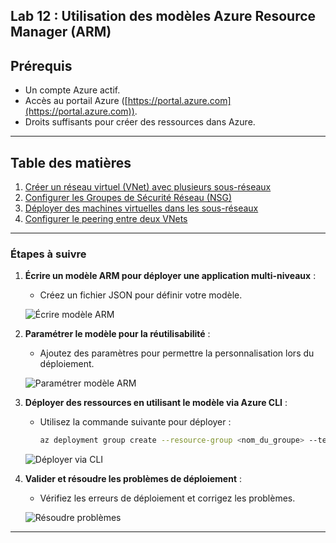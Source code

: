 
## Lab 12 : Utilisation des modèles Azure Resource Manager (ARM)

## Prérequis

- Un compte Azure actif.
- Accès au portail Azure ([https://portal.azure.com](https://portal.azure.com)).
- Droits suffisants pour créer des ressources dans Azure.

---

## Table des matières

1. [Créer un réseau virtuel (VNet) avec plusieurs sous-réseaux](#etape-1-créer-un-réseau-virtuel-vnet-avec-plusieurs-sous-réseaux)
2. [Configurer les Groupes de Sécurité Réseau (NSG)](#etape-2-configurer-les-groupes-de-sécurité-réseau-nsg)
3. [Déployer des machines virtuelles dans les sous-réseaux](#etape-3-déployer-des-machines-virtuelles-dans-les-sous-réseaux)
4. [Configurer le peering entre deux VNets](#etape-4-configurer-le-peering-entre-deux-vnets)

---


### Étapes à suivre

1. **Écrire un modèle ARM pour déployer une application multi-niveaux** :
   - Créez un fichier JSON pour définir votre modèle.

   ![Écrire modèle ARM](images/ecrire-modele-arm.png)

2. **Paramétrer le modèle pour la réutilisabilité** :
   - Ajoutez des paramètres pour permettre la personnalisation lors du déploiement.

   ![Paramétrer modèle ARM](images/parametrer-modele-arm.png)

3. **Déployer des ressources en utilisant le modèle via Azure CLI** :
   - Utilisez la commande suivante pour déployer :
     ```bash
     az deployment group create --resource-group <nom_du_groupe> --template-file <chemin_du_fichier_template>
     ```

   ![Déployer via CLI](images/deployer-via-cli.png)

4. **Valider et résoudre les problèmes de déploiement** :
   - Vérifiez les erreurs de déploiement et corrigez les problèmes.

   ![Résoudre problèmes](images/resoudre-problemes.png)

---